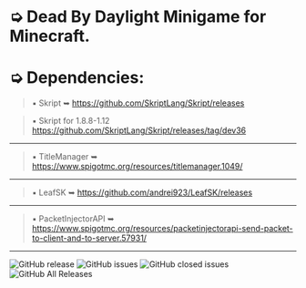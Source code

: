 # ➭ Dead By Daylight Minigame for Minecraft.

# ➭ Dependencies:
> ▪ Skript ➥ https://github.com/SkriptLang/Skript/releases

> ▪ Skript for 1.8.8-1.12 https://github.com/SkriptLang/Skript/releases/tag/dev36
***
> ▪ TitleManager ➥ https://www.spigotmc.org/resources/titlemanager.1049/
***
> ▪ LeafSK ➥ https://github.com/andrei923/LeafSK/releases
***
> ▪ PacketInjectorAPI ➥ https://www.spigotmc.org/resources/packetinjectorapi-send-packet-to-client-and-to-server.57931/
***

![GitHub release](https://img.shields.io/github/release/andrei923/DeadByDaylight.svg?style=for-the-badge)
![GitHub issues](https://img.shields.io/github/issues-raw/andrei923/DeadByDaylight.svg?style=for-the-badge)
![GitHub closed issues](https://img.shields.io/github/issues-closed-raw/andrei923/DeadByDaylight.svg?style=for-the-badge)
![GitHub All Releases](https://img.shields.io/github/downloads/andrei923/DeadByDaylight/total.svg?style=for-the-badge)
